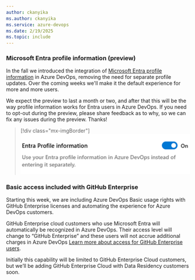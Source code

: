 ```yaml
---
author: ckanyika
ms.author: ckanyika
ms.service: azure-devops
ms.date: 2/19/2025
ms.topic: include
---
```


### Microsoft Entra profile information (preview)

In the fall we introduced the integration of [Microsoft Entra profile information](/azure/devops/organizations/settings/set-your-preferences?view=azure-devops&tabs=preview-page) in Azure DevOps, removing the need for separate profile updates. Over the coming weeks we'll make it the default experience for more and more users. 

We expect the preview to last a month or two, and after that this will be the way profile information works for Entra users in Azure DevOps. If you need to opt-out during the preview, please share feedback as to why, so we can fix any issues during the preview. Thanks!

> [!div class="mx-imgBorder"]
> [![Screenshot of Entra profile information toggle.](../../media/252-general-01.png "Screenshot of Entra profile information toggle")](../../media/252-general-01.png#lightbox)

### Basic access included with GitHub Enterprise

Starting this week, we are including Azure DevOps Basic usage rights with GitHub Enterprise licenses and automating the experience for Azure DevOps customers.

GitHub Enterprise cloud customers who use Microsoft Entra will automatically be recognized in Azure DevOps. Their access level will change to “GitHub Enterprise” and these users will not accrue additional charges in Azure DevOps [Learn more about access for GitHub Enterprise users](https://learn.microsoft.com/azure/devops/organizations/accounts/faq-user-and-permissions-management?view=azure-devops).

Initially this capability will be limited to GitHub Enterprise Cloud customers, but we’ll be adding GitHub Enterprise Cloud with Data Residency customers soon.